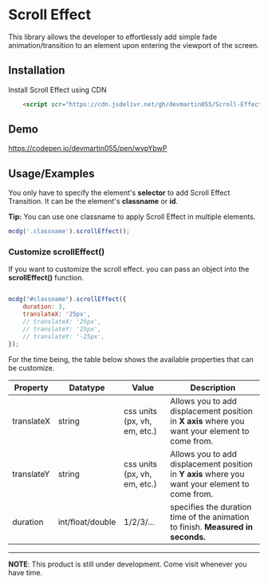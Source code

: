 
# Scroll Effect

This library allows the developer to effortlessly add simple fade animation/transition to an element upon entering the viewport of the screen.

## Installation

Install Scroll Effect using CDN

```html
    <script scr="https://cdn.jsdelivr.net/gh/devmartin055/Scroll-Effect/src/mcdgscrolleffect.min.js"></script>
```
    
## Demo

https://codepen.io/devmartin055/pen/wvpYbwP


## Usage/Examples



You only have to specify the element's **selector** to add Scroll Effect Transition. It can be the element's **classname** or **id**. 

**Tip:**
You can use one classname to apply Scroll Effect in multiple elements.
```javascript
mcdg('.classname').scrollEffect();

```

### Customize scrollEffect()


If you want to customize the scroll effect. you can pass an object into the **scrollEffect()** function.

```javascript

mcdg("#classname").scrollEffect({
    duration: 3,
    translateX: '25px',
    // translateX: '25px',
    // translateY: '25px',
    // translateY: '-25px',
});
```

For the time being, the table below shows the available properties that can be customize.

|   Property |  Datatype |  Value | Description |
|   ---      | ---       |  ---   | ---         |
|   translateX | string  |  css units (px, vh, em, etc.) | Allows you to add displacement position in **X axis** where you want your element to come from. |
|   translateY | string  |  css units (px, vh, em, etc.) | Allows you to add displacement position in **Y axis** where you want your element to come from. |
|   duration | int/float/double  |  1/2/3/... | specifies the duration time of the animation to finish. **Measured in seconds.** |




---
**NOTE**: This product is still under development. Come visit whenever you have time.